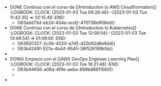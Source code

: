- DONE Continúo con el curso de [[Introduction to AWS CloudFormation]]
  :LOGBOOK:
  CLOCK: [2023-01-03 Tue 09:26:46]--[2023-01-03 Tue 11:42:35] =>  02:15:49
  :END:
	- ((63add73d-eb2d-404e-acd2-470736e906ed))
- DONE Continúo con el curso de [[Introduction to Kubernetes]]
  :LOGBOOK:
  CLOCK: [2023-01-03 Tue 12:08:54]--[2023-01-03 Tue 13:48:54] =>  01:08:00
  :END:
	- ((63920327-2c0b-4220-a7d5-d32b92d8e9dd))
	- ((63b4249f-527a-4b44-9545-38f526199b5b))
-
- DOING Empiezo con el [[AWS DevOps Engineer Learning Plan]]
  :LOGBOOK:
  CLOCK: [2023-01-03 Tue 16:21:48]
  :END:
	- ((63b44656-a08a-4f9e-aeba-888b88811560))
	-
-